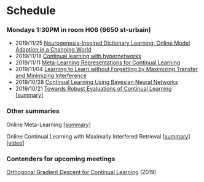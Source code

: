 # Schedule

### Mondays 1:30PM in room H06 (6650 st-urbain)

* 2019/11/25 [Neurogenesis-Inspired Dictionary Learning: Online Model Adaption in a Changing World](https://arxiv.org/abs/1701.06106)
* 2019/11/18 [Continual learning with hypernetworks](https://arxiv.org/pdf/1906.00695.pdf)
* 2019/11/11 [Meta-Learning Representations for Continual Learning](https://arxiv.org/abs/1905.12588)
* 2019/11/04 [Learning to Learn without Forgetting by Maximizing Transfer and Minimizing Interference](https://arxiv.org/abs/1810.11910)
* 2019/10/28 [Continual Learning Using Bayesian Neural Networks](https://arxiv.org/abs/1910.04112)
* 2019/10/21 [Towards Robust Evaluations of Continual Learning](https://arxiv.org/abs/1805.09733) [[summary]](https://github.com/optimass/continual_learning_papers/blob/master/summaries/Towards_Robust_Evaluation_of_Continual_Learning.md)


### Other summaries

Online Meta-Learning [[summary]](https://github.com/optimass/continual_learning_papers/blob/master/summaries/Online_Meta-learning.md)

Online Continual Learning with Maximally Interfered Retrieval [[summary]](https://github.com/optimass/continual_learning_papers/blob/master/summaries/Maximally_Interfered_Retrieval.md) [[video]](https://www.youtube.com/watch?v=wfb9UV_n8jg)

### Contenders for upcoming meetings

[Orthogonal Gradient Descent for Continual Learning](https://arxiv.org/abs/1910.07104) (2019)

